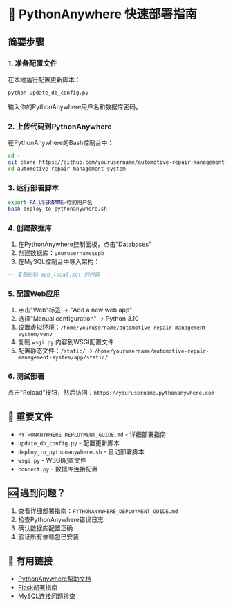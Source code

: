 # 🚀 PythonAnywhere 快速部署指南

## 简要步骤

### 1. 准备配置文件
在本地运行配置更新脚本：
```bash
python update_db_config.py
```
输入你的PythonAnywhere用户名和数据库密码。

### 2. 上传代码到PythonAnywhere
在PythonAnywhere的Bash控制台中：
```bash
cd ~
git clone https://github.com/yourusername/automotive-repair-management-system.git
cd automotive-repair-management-system
```

### 3. 运行部署脚本
```bash
export PA_USERNAME=你的用户名
bash deploy_to_pythonanywhere.sh
```

### 4. 创建数据库
1. 在PythonAnywhere控制面板，点击"Databases"
2. 创建数据库：`yourusername$spb`
3. 在MySQL控制台中导入架构：
```sql
-- 复制粘贴 spb_local.sql 的内容
```

### 5. 配置Web应用
1. 点击"Web"标签 → "Add a new web app"
2. 选择"Manual configuration" → Python 3.10
3. 设置虚拟环境：`/home/yourusername/automotive-repair-management-system/venv`
4. 复制 `wsgi.py` 内容到WSGI配置文件
5. 配置静态文件：`/static/` → `/home/yourusername/automotive-repair-management-system/app/static/`

### 6. 测试部署
点击"Reload"按钮，然后访问：`https://yourusername.pythonanywhere.com`

## 📁 重要文件

- `PYTHONANYWHERE_DEPLOYMENT_GUIDE.md` - 详细部署指南
- `update_db_config.py` - 配置更新脚本
- `deploy_to_pythonanywhere.sh` - 自动部署脚本
- `wsgi.py` - WSGI配置文件
- `connect.py` - 数据库连接配置

## 🆘 遇到问题？

1. 查看详细部署指南：`PYTHONANYWHERE_DEPLOYMENT_GUIDE.md`
2. 检查PythonAnywhere错误日志
3. 确认数据库配置正确
4. 验证所有依赖包已安装

## 🔗 有用链接

- [PythonAnywhere帮助文档](https://help.pythonanywhere.com/)
- [Flask部署指南](https://flask.palletsprojects.com/en/latest/deploying/)
- [MySQL连接问题排查](https://help.pythonanywhere.com/pages/MySQLdb/) 